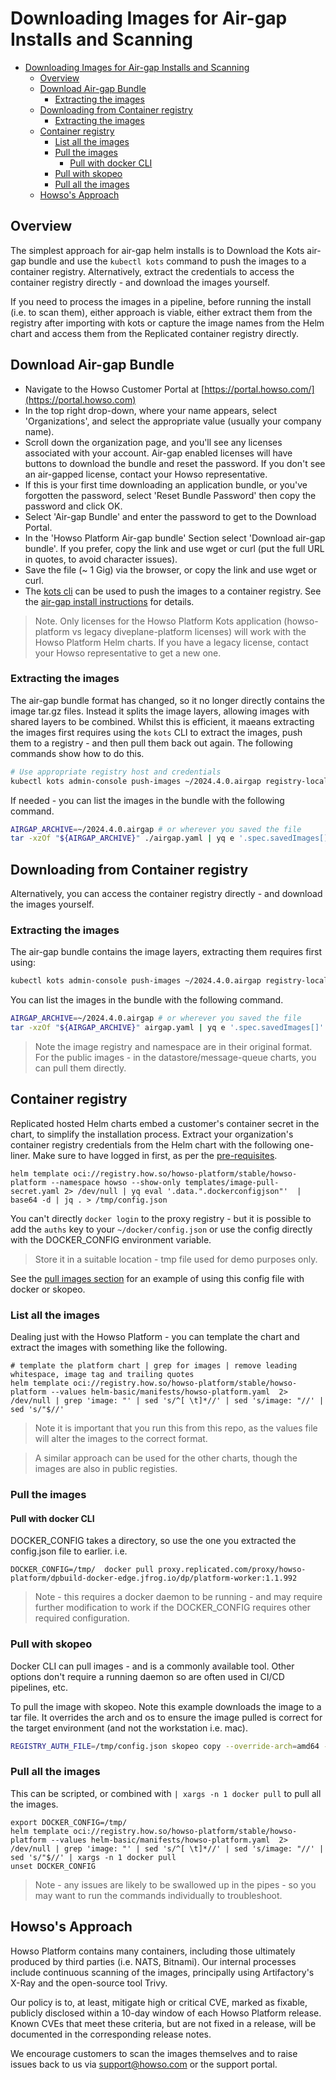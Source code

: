 # Downloading Images for Air-gap Installs and Scanning
- [Downloading Images for Air-gap Installs and Scanning](#downloading-images-for-air-gap-installs-and-scanning)
  - [Overview](#overview)
  - [Download Air-gap Bundle](#download-air-gap-bundle)
    - [Extracting the images](#extracting-the-images)
  - [Downloading from Container registry](#downloading-from-container-registry)
    - [Extracting the images](#extracting-the-images-1)
  - [Container registry](#container-registry)
    - [List all the images](#list-all-the-images)
    - [Pull the images](#pull-the-images)
      - [Pull with docker CLI](#pull-with-docker-cli)
    - [Pull with skopeo](#pull-with-skopeo)
    - [Pull all the images](#pull-all-the-images)
  - [Howso's Approach](#howsos-approach)

## Overview 

The simplest approach for air-gap helm installs is to Download the Kots air-gap bundle and use the `kubectl kots` command to push the images to a container registry.  Alternatively, extract the credentials to access the container registry directly - and download the images yourself.

If you need to process the images in a pipeline, before running the install (i.e. to scan them), either approach is viable, either extract them from the registry after importing with kots or capture the image names from the Helm chart and access them from the Replicated container registry directly. 


## Download Air-gap Bundle

- Navigate to the Howso Customer Portal at [https://portal.howso.com/](https://portal.howso.com)
- In the top right drop-down, where your name appears, select 'Organizations', and select the appropriate value (usually your company name).
- Scroll down the organization page, and you'll see any licenses associated with your account.  Air-gap enabled licenses will have buttons to download the bundle and reset the password.  If you don't see an air-gapped license, contact your Howso representative.
- If this is your first time downloading an application bundle, or you've forgotten the password, select 'Reset Bundle Password' then copy the password and click OK.
- Select 'Air-gap Bundle' and enter the password to get to the Download Portal.
- In the 'Howso Platform Air-gap bundle' Section select 'Download air-gap bundle'.  If you prefer, copy the link and use wget or curl (put the full URL in quotes, to avoid character issues).
- Save the file (~ 1 Gig) via the browser, or copy the link and use wget or curl. 
- The [kots cli](https://kots.io/kots-cli/) can be used to push the images to a container registry.  See the [air-gap install instructions](../helm-airgap/README.md) for details.

> Note. Only licenses for the Howso Platform Kots application (howso-platform vs legacy diveplane-platform licenses) will work with the Howso Platform Helm charts.  If you have a legacy license, contact your Howso representative to get a new one.

### Extracting the images 

The air-gap bundle format has changed, so it no longer directly contains the image tar.gz files.  Instead it splits the image layers, allowing images with shared layers to be combined.  Whilst this is efficient, it maeans extracting the images first requires using the `kots` CLI to extract the images, push them to a registry - and then pull them back out again.  The following commands show how to do this.


```sh 
# Use appropriate registry host and credentials
kubectl kots admin-console push-images ~/2024.4.0.airgap registry-localhost:5000 --registry-username reguser --registry-password pw --namespace howso --skip-registry-check
```

If needed - you can list the images in the bundle with the following command. 
```sh
AIRGAP_ARCHIVE=~/2024.4.0.airgap # or wherever you saved the file
tar -xzOf "${AIRGAP_ARCHIVE}" ./airgap.yaml | yq e '.spec.savedImages[]' # The air-gap.yaml file contains a list of the images in the bundle - if you don't have yq just remove that piped cmd
```


## Downloading from Container registry

Alternatively, you can access the container registry directly - and download the images yourself.

### Extracting the images 

The air-gap bundle contains the image layers, extracting them requires first using:
```sh
kubectl kots admin-console push-images ~/2024.4.0.airgap registry-localhost:5000 --registry-username reguser --registry-password pw --namespace howso --skip-registry-check
```

You can list the images in the bundle with the following command. 
```sh
AIRGAP_ARCHIVE=~/2024.4.0.airgap # or wherever you saved the file
tar -xzOf "${AIRGAP_ARCHIVE}" airgap.yaml | yq e '.spec.savedImages[]' # The airgap.yaml file contains a list of the images in the bundle - if you don't have yq just remove the piped cmd
```
> Note the image registry and namespace are in their original format.  For the public images - in the datastore/message-queue charts, you can pull them directly.

## Container registry 

Replicated hosted Helm charts embed a customer's container secret in the chart, to simplify the installation process.  Extract your organization's container registry credentials from the Helm chart with the following one-liner.  Make sure to have logged in first, as per the [pre-requisites](../prereqs/README.md).
```
helm template oci://registry.how.so/howso-platform/stable/howso-platform --namespace howso --show-only templates/image-pull-secret.yaml 2> /dev/null | yq eval '.data.".dockerconfigjson"'  | base64 -d | jq . > /tmp/config.json
```

You can't directly `docker login` to the proxy registry - but it is possible to add the `auths` key to your `~/docker/config.json` or use the config directly with the DOCKER_CONFIG environment variable.
> Store it in a suitable location - tmp file used for demo purposes only.

See the [pull images section](#pull-the-images) for an example of using this config file with docker or skopeo. 

### List all the images

Dealing just with the Howso Platform - you can template the chart and extract the images with something like the following.
```
# template the platform chart | grep for images | remove leading whitespace, image tag and trailing quotes 
helm template oci://registry.how.so/howso-platform/stable/howso-platform --values helm-basic/manifests/howso-platform.yaml  2> /dev/null | grep 'image: "' | sed 's/^[ \t]*//' | sed 's/image: "//' | sed 's/"$//'
```
> Note it is important that you run this from this repo, as the values file will alter the images to the correct format.

> A similar approach can be used for the other charts, though the images are also in public registies. 

### Pull the images

#### Pull with docker CLI 
DOCKER_CONFIG takes a directory, so use the one you extracted the config.json file to earlier.
i.e.
```
DOCKER_CONFIG=/tmp/  docker pull proxy.replicated.com/proxy/howso-platform/dpbuild-docker-edge.jfrog.io/dp/platform-worker:1.1.992
```

> Note - this requires a docker daemon to be running - and may require further modification to work if the DOCKER_CONFIG requires other required configuration.

### Pull with skopeo 

Docker CLI can pull images - and is a commonly available tool.  Other options don't require a running daemon so are often used in CI/CD pipelines, etc.

To pull the image with skopeo.  Note this example downloads the image to a tar file.  It overrides the arch and os to ensure the image pulled is correct for the target environment (and not the workstation i.e. mac). 

```sh
REGISTRY_AUTH_FILE=/tmp/config.json skopeo copy --override-arch=amd64 --override-os=linux docker://proxy.replicated.com/proxy/howso-platform/dpbuild-docker-edge.jfrog.io/dp/platform-worker:1.1.992 docker-archive:/tmp/platform-worker_1.1.992.tar
```

### Pull all the images
This can be scripted, or combined with `| xargs -n 1 docker pull` to pull all the images.

```
export DOCKER_CONFIG=/tmp/
helm template oci://registry.how.so/howso-platform/stable/howso-platform --values helm-basic/manifests/howso-platform.yaml  2> /dev/null | grep 'image: "' | sed 's/^[ \t]*//' | sed 's/image: "//' | sed 's/"$//' | xargs -n 1 docker pull
unset DOCKER_CONFIG
```
> Note - any issues are likely to be swallowed up in the pipes - so you may want to run the commands individually to troubleshoot.



## Howso's Approach

Howso Platform contains many containers, including those ultimately produced by third parties (i.e. NATS, Bitnami).  Our internal processes include continuous scanning of the images, principally using Artifactory's X-Ray and the open-source tool Trivy.

Our policy is to, at least, mitigate high or critical CVE, marked as fixable, publicly disclosed within a 10-day window of each Howso Platform release.  Known CVEs that meet these criteria, but are not fixed in a release, will be documented in the corresponding release notes.

We encourage customers to scan the images themselves and to raise issues back to us via support@howso.com or the support portal. 

